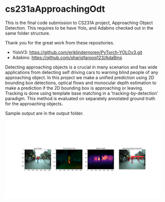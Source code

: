# cs231aApproachingOdt
This is the final code submission to CS231A project, Approaching Object Detection. 
This requires to be have Yolo, and Adabins checked out in the same folder structure. 

Thank you for the great work from these repositories.
- YoloV3: https://github.com/eriklindernoren/PyTorch-YOLOv3.git
- Adabins: https://github.com/shariqfarooq123/AdaBins

Detecting approaching objects is a crucial in many scenarios and has wide applications from detecting self driving cars to warning blind people of any approaching object. In this project we make a unified prediction using 2D bounding box detections, optical flows and monocular depth estimation to make a prediction if the 2D bounding box is approaching or leaving. Tracking is done using template base matching in a 'tracking-by-detection' paradigm. This method is evaluated on separately annotated ground truth for the approaching objects.

Sample output are in the output folder.

![alt text](https://github.com/hnkulkarni/cs231aApproachingOdt/blob/8947d7559683a32a0a7fc10e8973062ae47d857c/output/Output-1.png)